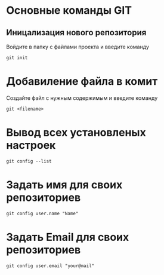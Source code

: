 # Основные команды GIT

## Иницализация нового репозитория

Войдите в папку с файлами проекта и введите команду

    git init
    
# Добавиление файла в комит 

Создайте файл с нужным содержимым и введите команду 

    git <filename>

# Вывод всех установленых настроек

    git config --list

# Задать имя для своих репозиториев

    git config user.name "Name"

# Задать Email для своих репозиториев

    git config user.email "your@mail"